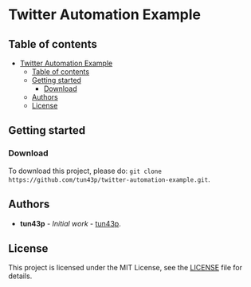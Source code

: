 # Twitter Automation Example

## Table of contents

- [Twitter Automation Example](#twitter-automation-example)
  - [Table of contents](#table-of-contents)
  - [Getting started](#getting-started)
    - [Download](#download)
  - [Authors](#authors)
  - [License](#license)

## Getting started

### Download

To download this project, please do: `git clone https://github.com/tun43p/twitter-automation-example.git`.

## Authors

- **tun43p** - _Initial work_ - [tun43p](https://github.com/tun43p).

## License

This project is licensed under the MIT License, see the [LICENSE](LICENSE) file for details.
